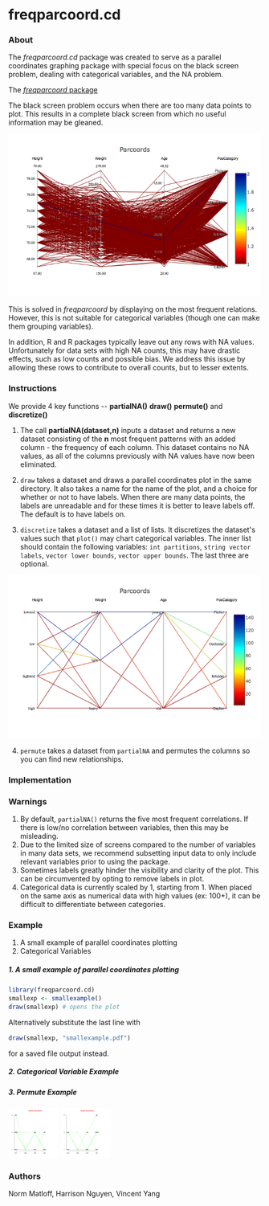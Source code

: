 # freqparcoord.cd

### About

The *freqparcoord.cd* package was created to serve as a parallel
coordinates graphing package with special focus on the black screen
problem, dealing with categorical variables, and the NA problem. 

The [*freqparcoord* package](https://cran.r-project.org/web/packages/freqparcoord/index.html)

The black screen problem occurs when there are too many data points to
plot. This results in a complete black screen from which no useful
information may be gleaned. 

![Black Screen mlb](black-screen-mlb.png)

This is solved in *freqparcoord* by
displaying on the most frequent relations.  However, this is not
suitable for categorical variables (though one can make them grouping
variables).

In addition, R and R packages typically leave out any rows with NA
values. Unfortunately for data sets with high NA counts, this may have
drastic effects, such as low counts and possible bias. We address this
issue by allowing these rows to contribute to overall counts, but to
lesser extents.

### Instructions

We provide 4 key functions -- **partialNA()** **draw()** **permute()** and
**discretize()**  

1. The call **partialNA(dataset,n)** inputs a dataset and
returns a new dataset consisting of the **n** most frequent patterns
with an added column -
the frequency of each column.  This dataset contains no NA values, as
all of the columns previously with NA values have now been eliminated. 

2. `draw` takes a dataset and draws a parallel coordinates plot in the same directory. It
also takes a name for the name of the plot, and a choice for whether or not to have labels. When there are 
many data points, the labels are unreadable and for these times it is better to leave labels off. The default is 
to have labels on. 

3. `discretize` takes a dataset and a list of lists. It discretizes the dataset's values such that `plot()` may chart 
categorical variables.
The inner list should contain the following variables: `int partitions`, `string vector labels`, `vector lower bounds`, 
`vector upper bounds`. The last three are optional.

![Discretized mlb data](discretize-mlb.png)

4. `permute` takes a dataset from `partialNA` and permutes the columns so you can find new relationships.

### Implementation

### Warnings
1. By default, `partialNA()` returns the five most frequent correlations. If there is low/no correlation between 
variables, then this may be misleading.
2. Due to the limited size of screens compared to the number of variables in many data sets, we recommend subsetting 
input data to only include
relevant variables prior to using the package.
3. Sometimes labels greatly hinder the visibility and clarity of the plot. This can be circumvented by opting to remove 
labels in plot.
4. Categorical data is currently scaled by 1, starting from 1. When placed on the same axis as numerical data with high 
values (ex: 100+), it can
be difficult to differentiate between categories.

### Example
1. A small example of parallel coordinates plotting
2. Categorical Variables

##### 1. A small example of parallel coordinates plotting
```R
library(freqparcoord.cd)
smallexp <- smallexample()
draw(smallexp) # opens the plot
```

Alternatively substitute the last line with 
```R
draw(smallexp, "smallexample.pdf")
```
for a saved file output instead.

##### 2. Categorical Variable Example

##### 3. Permute Example
<img src="permute_1.png" alt="Before Permute" width="100"/>
<img src="permute_2.png" alt="After Permute" width="100"/>

### Authors
Norm Matloff, Harrison Nguyen, Vincent Yang
